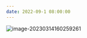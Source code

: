 ```yaml
---
date: 2022-09-1 08:00:00
---
```

![image-20230314160259261](https://gwzone.oss-cn-beijing.aliyuncs.com/typora-user-images/image-20230314160259261.png)